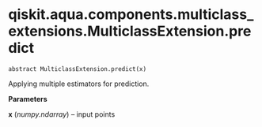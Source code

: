 # qiskit.aqua.components.multiclass\_extensions.MulticlassExtension.predict

`abstract MulticlassExtension.predict(x)`

Applying multiple estimators for prediction.

**Parameters**

**x** (*numpy.ndarray*) – input points
